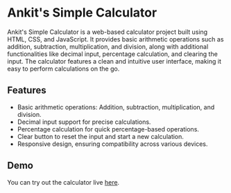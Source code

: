 # Ankit's Simple Calculator

Ankit's Simple Calculator is a web-based calculator project built using HTML, CSS, and JavaScript. It provides basic arithmetic operations such as addition, subtraction, multiplication, and division, along with additional functionalities like decimal input, percentage calculation, and clearing the input. The calculator features a clean and intuitive user interface, making it easy to perform calculations on the go.

## Features

- Basic arithmetic operations: Addition, subtraction, multiplication, and division.
- Decimal input support for precise calculations.
- Percentage calculation for quick percentage-based operations.
- Clear button to reset the input and start a new calculation.
- Responsive design, ensuring compatibility across various devices.

## Demo

You can try out the calculator live [here](#).
